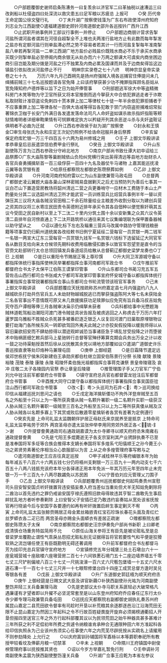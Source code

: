 <!-- { "loadSidebar": true } -->
　　○户部题覆御史谢师启条陈漕务一曰复羡余以济官军二曰革抽税以速漕运三曰改剥船以杜侵盗四曰处深流以救灾患五曰足军粮以苏疲总  上报可
　　○癸  历代帝王命定国公徐文璧行礼
　　○丁未升湖广按察使钱藻为广东右布政使漳州府知府刘志业为江西副使○遣福建道御史顾钤河南道御史邵升各巡按钤广西升江西
　　○止武职开纳事例并工部议行事例一并停止
　　○户部题边商朋计营求告掣河盐所谓河盐者谓其在河径自超掣全不上堆也夫两淮行盐地方止有此数而每年掣发之盐亦有定额河盐行则单盐滞必然之势不容易者若其计一行而河盐复掣每年准南掣盐八单若再掣河盐一二单江西湖广地方盐价必贱盐价既贱水商必不乐于承买水商承买既少则掣单盐必至停阁内商余银无从处办而六十万两之额课大可虞矣内商坐困边商引目岂能及期分拨是河盐之行不独累及内商必累及国课而并及于边商矣得旨这边镇盐引依拟改派河盐停止不行
　　明神宗实录卷之七十八终
　明神宗显皇帝实录卷之七十九
　　万历六年九月己酉朔先是扬州府强贼入境各巡捕官住俸提问未几缉捕前贼三十七名巡按题请各官免降  上曰该府拏获甚少功不掩罪指挥顾名臣姑从宽免降知府卢德烨等以旨下之日为始开俸管事
　　○刑部题逃军徐大中等盗精微科房门木凳等物为守卫官所获又将本官推倒而逃今拏获大中合依犯罪逃走者于诈欺私取财赃计准窃盗论免剌四十贳本罪上加二等律杖七十徒一年半余依犯罪拒捕者于不应事重罪上加二等律各杖一百俱大诰减等得旨各犯敢于禁门内窃盗拒捕难炤常拟著锦衣卫枷于长安门外满日各发遣发落命法司凡人命奸盗如谋杀故杀指奸指赃等颊狱情难明者详细审鞫果情有可悯罪难定执方以矜疑开列其余恶逆斗杀与夫奸盗赃证俱明者不必曲为迁就
　　○升江西右参政侯于赵为湖广按察使
　　○封永和王慎金□审生母张氏为永和庄定王次妃仍照例不给诰命冠服并身后祭葬
　　○辛亥留保定府库贮银一万三千四百五十六两为易州修城之用
　　○壬子  上御文华殿讲读  孝恭章皇后忌辰遣崇信伯费甲金行祭礼
　　○癸丑  上御文华殿讲读
　　○升山东副使陈万言为江西右参政分守岭北地方
　　○南京户部尚书致仕谭大初卒诏给三品祭葬○广东大庙陈黎等巢剧贼依山负险纠党横行突出英得清远等县地方劫财杀人各官兵奋勇捕擒斩首一百三级俘获一百四十九名及器仗牛马诸物  上嘉其能巡抚凌云翼等各赏银有差
　　○给原任都察院左都御史陈瓒祭葬如例
　　○乙卯  上御文华殿讲读
　　○升河南河南府知府雷以仁为山东副使兼管马政屯田
　　○总督两广都御史凌云翼题大庙各巢山深林密贼易盘据剿灭之后尤当预防列为善后七事其一议白芒山下置造营房教场将韶州清远二营之兵更番哨守一应材木工费随于本山土产酌量处分其二议选韶州清远卫所才能武官一员训练营兵比炤营兵事例半年一替以资弹压其三议将大庙各贼没官田租二千余石除量给业主粮差外收割分取以为建创兵营之资其四议将三水寄庄民田责令英德附近排年承买令其各自佃种以便觉察奸萌其五议今受田之民自新村以至上下二汰二十里内分筑土围十余以安新集之众其六议令英清二县排年自河傍直通上下二汰开路筑桥以通往来其七议集编氓联为保甲置备器械以助守望从之
　　○诏以遵化标下左右及辎重三营兵马改属中路协守管理钱粮册籍等项事宜仍归蓟州道统属各改给敕书旧例宁夏延绥二营每官一员赏银一两二钱军一名银一两宣大辽东三营每官一员赏银九钱军一名赏银六钱标下选留延辽大同官军各从数目支给向来太仓候领先期科收费用临散侵扣数多以致官军怨望至是直令的当官赍文赴部转行太仓总领回镇发兵备道炤员给散从总督蓟辽都御史梁梦龙奏也○丁巳  上视朝
　　○是日以重阳令节赐居正等上尊珍馔
　　○升大同卫浑源城守备以都指挥体统行事指挥使林凤举署都指挥佥事河南都司军政佥书
　　○戊午推前军都督府佥书太子太保平江伯陈王谟掌印管事
　　○升山东都司佥书蔺习充五军五营佐击山西行都司佥书张咸大宁都司军政掌印管事宣府怀安城守备以都指挥体统行事署指挥佥事常锐署都指挥佥事山东都司佥书轮流管领该班官军事务
　　○己未  上御文华殿讲读
　　○兵部题覆应天抚按疏称苏州府嘉定县七月内强盗约八九人越城砍杀打劫共伤官兵五人未劫财物越城脱逃已而拏获强盗陈阿大等七名未获陆金二名各官事出不意情既可原又未几救援擒获功足赎罪似应免究有旨兵备冯叔吉姑免究夺百户谭相等俸三月各贼审决枭示仍缉拏未获者
　　○兵科都给事中光懋题海贼林道乾驾船泊潮阳河渡门港令贼徒具状告报及被虏逃回之人称虏去于万历六年打暹罗国乌雅船不胜贼众杀死甚多被番赶逐乏银乏人议复回河渡门旧巢取原埋银物议要打劫海门各所候东风一转即欲驾回外夷夫此贼之计亦狡矣假投降以缓我师得以从容旧巢欲招安而不肆劫掠得以潜迹观衅诚恐当事诸臣急于靖乱甘受投降之计而堕彼术中贻祸匪细乞敕兵部马上星驰转行总督等官殚纾筹算克期会兵务出万全之计以收一鼓之功待渠魁授首然后徐从议抚散其余党以靖地方部覆如议○遣湖广道御史许乐善巡按直隶等处印烙种马兼理屯田
　　○庚申  上御经筵
　　○是日霜降节遣定远侯邓世栋抚宁侯朱冈新建伯王承勋庆都伯杜继立固安伯陈景行分祭  长陵  献陵  景陵  裕陵  茂陵  泰陵  康陵  永陵  昭陵怀柔伯施光祖都指挥佥事蒋克谦祭  景皇帝陵寝及  哀冲  庄敬二太子各陵园内官祭  恭让章皇后陵寝
　　○推管理围子手乂刀官军广宁伯刘允中铨注前军都督府佥书管事
　　○镇守宣府总兵官右都督雷龙铨注后军都督府佥书管事
　　○辛酉推大同守口堡守备以都指挥体统行事署指挥佥事吴国臣铨注山西行都司军政佥书管事
　　○改＜氵粤＞头巡司为石井＜氵粤＞巡司换给印信从福建巡抚刘思问之请也
　　○壬戌定海洋擒斩倭功不拘外洋登岸贼至五百名之外船至十只以上为一等所获真倭从贼一名颗升署职一级二名颗升实职一级获汉人胁从贼三名颗升署职一级贼至三百名之外船至五只以上为二等所获真倭从贼及汉人胁从贼各以名颗多寡上下其赏或败后散遁零星擒斩者各赏有差著为定例遵行
　　○癸亥先是  上命司礼监太监魏朝伴护居正母赵氏来京就养至是抵京  上特命司礼监太监李祐劳于郊外  两宫圣母亦遣太监张仲举李用同劳郊外居正各＜锍-釒＞谢
　　○升提督誊黄通政司右通政胡嘉谟为太仆寺卿寻以顺天府府丞朱南雍右通政提督誊黄
　　○先是弋阳王多焜薨逝无子各支宗室利其产业骋辞执奏不已至是准奉国将军多炡等合族会推得本支嫡长奉国将军多煌系弋阳僖顺王之孙今薨王小功之弟贤劳素著伦序相当众心歆服部以为言  上从之命多煌管理府事写敕与之
　　○遣河南道御史王应吉往真定巡按
　　○甲子减桂林平乐等府编银本年为始每年减五千八百六十六两五钱七分仍将梧州支剩银一万三百九十一两内动支七千六百五十八两八钱抵充该府本年分各驿递正用本年免派一年其万历元年至四年止未完银一万一千三百九十八两尽数蠲免以苏民困
　　○以宁晋伯刘应元管理乂刀围子手
　　○乙丑  上御文华殿讲读
　　○兵部题覆贵州巡抚都御史何起鸣奏贵州宣慰司头目安智安国贞听奸拨置背违安插妄奏入府当差似当重处但犬羊无知姑免剿除将二酋治以首先违约之罪仍戒谕安国亨禄氏遵照旧款毋得故违其亨智二酋敢先生事启衅扰乱地方者听参奏剿除  上曰安智父子安插已定乃敢违约妄奏姑从宽处该省抚按官再行晓谕今后与安国亨各要遵约如再有听奸拨置启衅生事定剿灭不宥
　　○丙寅  上命司礼监太监张鲸赍赐居正母金累丝箱嵌青红宝石珍珠长春花头面及青红纻丝罗蟒衣各二疋已而  两宫圣母亦赐金头面蟒衣有差居正疏谢
　　○赠都察院左都御史陈瓒太子太保
　　○南京都察院右都御史汪宗伊奏免户部尚书新职  上曰卿老成清慎仓场重务特兹简用不允
　　○原任山海关参将王有臣先是被论赃私至是总督梁梦龙覆勘止谓性气乖戾丛怨招尤赃私别无证据得旨将官若要性气和平便是狡猾软熟之流岂堪任使王有臣既勘明无碍还著调用
　　○升前军都督府佥书左都督马芳为挂印充总兵官镇守宣府地方
　　○宣镇修完五年分城堡三处土石墩台六十一座瓮城营城十座敌楼六座墩营房二百七十六间铁褁石境门五十二座边墙界墙五千零七丈三尺铲削偏坡八百三十七丈一尺挑浚濠一百六丈六尺甎包堡墙一十五丈六尺水道石漕一千一百七十七丈三尺井一十七眼帮修堡台四十四座工成赏总督方逢时吴兑等银各有差
　　○戊辰  上御文华殿讲读
　　○升广东道御史郭廷梧为顺天府府丞
　　○庚午  上御经筵是日赐文武大臣及讲官新藕○补狭西副使孙光祐为河南副使整饬井陉三关兵备兼理马政
　　○先是吏部议太仆寺马职关系匪轻必大破常格凡遇廉谨有才望者即以升擢不必坚泥常套至是以山东登州府知府乔应春任辽东行太仆寺少卿专理马政兼管兵备屯田
　　○巡抚应天都察院右副都御史胡执礼奏苏州府属昆山嘉定二县荒田欲令督率有司趁时开垦以补荒粮其余逐郡逐邑沿江沿海荒田无限不止昆山嘉定为然因三年起科之令不行故百姓疑畏旋开旋弃必须揭榜通衢招人开垦但报四至送官三年之外方行起科部覆其议以为民领荒田之始牛种器具甚多甚难计三年所获之利不足偿初年所费之赀遽令纳粮谁肯承种合无通限种田六年方准起科各给印信执照永为己业该州务须实心任事使六年之内荒芜尽辟抚按从实疏名上请擢用不则参劾降处  上允行之
　　○以庆府寘钏孙辅国将军鼒栐以本等爵职奉祀所有教授甲较看坟及俸薪月粮一切禁革
　　○辛未  上视朝
　　○命隰川王府镇国中尉俊楰管理府事以抚按推其贤也
　　○诏以今岁方举嘉礼暂免行刑
　　○壬申调补河南副使朱孟震为狭西副使整饬潼关兵备
　　○升湖广佥事王应乾为本省左参议
